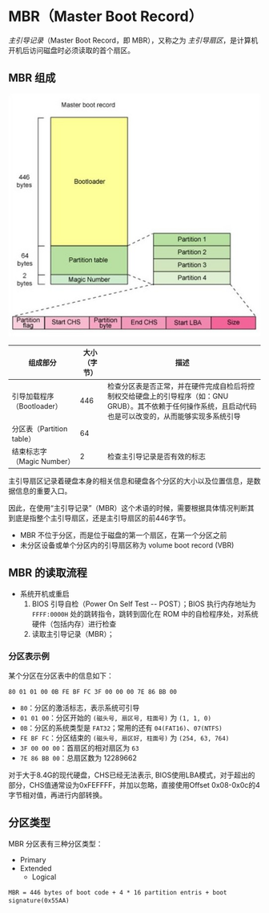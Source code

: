 # MBR（Master Boot Record）

_主引导记录_（Master Boot Record，即 MBR），又称之为 _主引导扇区_，是计算机开机后访问磁盘时必须读取的首个扇区。

## MBR 组成

![MBR](.images/mbr.jpg)

| 组成部分                   | 大小（字节） | 描述                                                                                                                                                         |
| -------------------------- | ------------ | ------------------------------------------------------------------------------------------------------------------------------------------------------------ |
| 引导加载程序（Bootloader） | 446          | 检查分区表是否正常，并在硬件完成自检后将控制权交给硬盘上的引导程序（如：GNU GRUB）。其不依赖于任何操作系统，且启动代码也是可以改变的，从而能够实现多系统引导 |
| 分区表（Partition table）  | 64           |                                                                                                                                                              |
| 结束标志字（Magic Number） | 2            | 检查主引导记录是否有效的标志                                                                                                                                 |

主引导扇区记录着硬盘本身的相关信息和硬盘各个分区的大小以及位置信息，是数据信息的重要入口。

因此，在使用“主引导记录”（MBR）这个术语的时候，需要根据具体情况判断其到底是指整个主引导扇区，还是主引导扇区的前446字节。

* MBR 不位于分区，而是位于磁盘的第一个扇区，在第一个分区之前
* 未分区设备或单个分区内的引导扇区称为 volume boot record (VBR)

## MBR 的读取流程

* 系统开机或重启
  1. BIOS 引导自检（Power On Self Test -- POST）；BIOS 执行内存地址为 `FFFF:0000H` 处的跳转指令，跳转到固化在 ROM 中的自检程序处，对系统硬件（包括内存）进行检查
  2. 读取主引导记录（MBR）；

### 分区表示例

某个分区在分区表中的信息如下：

```plain
80 01 01 00 0B FE BF FC 3F 00 00 00 7E 86 BB 00
```

* `80`：分区的激活标志，表示系统可引导
* `01 01 00`：分区开始的 `(磁头号, 扇区号, 柱面号)` 为 `(1, 1, 0)`
* `0B`：分区的系统类型是 `FAT32`；常用的还有 `04(FAT16)`、`07(NTFS)`
* `FE BF FC`：分区结束的 `(磁头号, 扇区好, 柱面号)` 为 `(254, 63, 764)`
* `3F 00 00 00`：首扇区的相对扇区为 `63`
* `7E 86 BB 00`：总扇区数为 12289662

对于大于8.4G的现代硬盘，CHS已经无法表示, BIOS使用LBA模式，对于超出的部分，CHS值通常设为0xFEFFFF，并加以忽略，直接使用Offset 0x08-0x0c的4字节相对值，再进行内部转换。

## 分区类型

MBR 分区表有三种分区类型：

* Primary
* Extended
    * Logical


```equals
MBR = 446 bytes of boot code + 4 * 16 partition entris + boot signature(0x55AA)
```